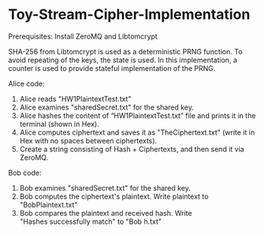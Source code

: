 # Toy-Stream-Cipher-Implementation
Prerequisites: Install ZeroMQ and Libtomcrypt

SHA-256 from Libtomcrypt is used as a deterministic PRNG function. To avoid repeating of the keys, the state is used. In this implementation, a counter is used to provide stateful implementation of the PRNG.

Alice code:
1. Alice reads "HW1PlaintextTest.txt"
2. Alice examines "sharedSecret.txt" for the shared key.
3. Alice hashes the content of “HW1PlaintextTest.txt” file and prints it in the terminal (shown in Hex).
4. Alice computes ciphertext and saves it as "TheCiphertext.txt" (write it in Hex with no spaces between ciphertexts).
5. Create a string consisting of Hash + Ciphertexts, and then send it via ZeroMQ.

Bob code: 
1. Bob examines "sharedSecret.txt" for the shared key.
2. Bob computes the ciphertext's plaintext. Write plaintext to "BobPlaintext.txt"
3. Bob compares the plaintext and received hash. Write "Hashes successfully match" to "Bob h.txt"

